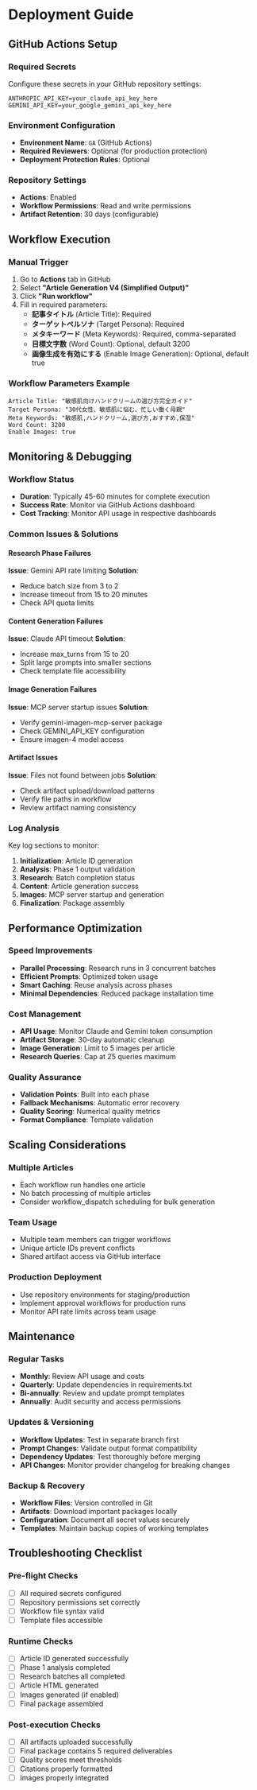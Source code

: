 # Deployment Guide

## GitHub Actions Setup

### Required Secrets
Configure these secrets in your GitHub repository settings:

```
ANTHROPIC_API_KEY=your_claude_api_key_here
GEMINI_API_KEY=your_google_gemini_api_key_here
```

### Environment Configuration
- **Environment Name**: `GA` (GitHub Actions)
- **Required Reviewers**: Optional (for production protection)
- **Deployment Protection Rules**: Optional

### Repository Settings
- **Actions**: Enabled
- **Workflow Permissions**: Read and write permissions
- **Artifact Retention**: 30 days (configurable)

## Workflow Execution

### Manual Trigger
1. Go to **Actions** tab in GitHub
2. Select **"Article Generation V4 (Simplified Output)"**
3. Click **"Run workflow"**
4. Fill in required parameters:
   - **記事タイトル** (Article Title): Required
   - **ターゲットペルソナ** (Target Persona): Required
   - **メタキーワード** (Meta Keywords): Required, comma-separated
   - **目標文字数** (Word Count): Optional, default 3200
   - **画像生成を有効にする** (Enable Image Generation): Optional, default true

### Workflow Parameters Example
```
Article Title: "敏感肌向けハンドクリームの選び方完全ガイド"
Target Persona: "30代女性、敏感肌に悩む、忙しい働く母親"
Meta Keywords: "敏感肌,ハンドクリーム,選び方,おすすめ,保湿"
Word Count: 3200
Enable Images: true
```

## Monitoring & Debugging

### Workflow Status
- **Duration**: Typically 45-60 minutes for complete execution
- **Success Rate**: Monitor via GitHub Actions dashboard
- **Cost Tracking**: Monitor API usage in respective dashboards

### Common Issues & Solutions

#### Research Phase Failures
**Issue**: Gemini API rate limiting
**Solution**: 
- Reduce batch size from 3 to 2
- Increase timeout from 15 to 20 minutes
- Check API quota limits

#### Content Generation Failures
**Issue**: Claude API timeout
**Solution**:
- Increase max_turns from 15 to 20
- Split large prompts into smaller sections
- Check template file accessibility

#### Image Generation Failures
**Issue**: MCP server startup issues
**Solution**:
- Verify gemini-imagen-mcp-server package
- Check GEMINI_API_KEY configuration
- Ensure imagen-4 model access

#### Artifact Issues
**Issue**: Files not found between jobs
**Solution**:
- Check artifact upload/download patterns
- Verify file paths in workflow
- Review artifact naming consistency

### Log Analysis
Key log sections to monitor:
1. **Initialization**: Article ID generation
2. **Analysis**: Phase 1 output validation
3. **Research**: Batch completion status
4. **Content**: Article generation success
5. **Images**: MCP server startup and generation
6. **Finalization**: Package assembly

## Performance Optimization

### Speed Improvements
- **Parallel Processing**: Research runs in 3 concurrent batches
- **Efficient Prompts**: Optimized token usage
- **Smart Caching**: Reuse analysis across phases
- **Minimal Dependencies**: Reduced package installation time

### Cost Management
- **API Usage**: Monitor Claude and Gemini token consumption
- **Artifact Storage**: 30-day automatic cleanup
- **Image Generation**: Limit to 5 images per article
- **Research Queries**: Cap at 25 queries maximum

### Quality Assurance
- **Validation Points**: Built into each phase
- **Fallback Mechanisms**: Automatic error recovery
- **Quality Scoring**: Numerical quality metrics
- **Format Compliance**: Template validation

## Scaling Considerations

### Multiple Articles
- Each workflow run handles one article
- No batch processing of multiple articles
- Consider workflow_dispatch scheduling for bulk generation

### Team Usage
- Multiple team members can trigger workflows
- Unique article IDs prevent conflicts
- Shared artifact access via GitHub interface

### Production Deployment
- Use repository environments for staging/production
- Implement approval workflows for production runs
- Monitor API rate limits across team usage

## Maintenance

### Regular Tasks
- **Monthly**: Review API usage and costs
- **Quarterly**: Update dependencies in requirements.txt
- **Bi-annually**: Review and update prompt templates
- **Annually**: Audit security and access permissions

### Updates & Versioning
- **Workflow Updates**: Test in separate branch first
- **Prompt Changes**: Validate output format compatibility
- **Dependency Updates**: Test thoroughly before merging
- **API Changes**: Monitor provider changelog for breaking changes

### Backup & Recovery
- **Workflow Files**: Version controlled in Git
- **Artifacts**: Download important packages locally
- **Configuration**: Document all secret values securely
- **Templates**: Maintain backup copies of working templates

## Troubleshooting Checklist

### Pre-flight Checks
- [ ] All required secrets configured
- [ ] Repository permissions set correctly
- [ ] Workflow file syntax valid
- [ ] Template files accessible

### Runtime Checks
- [ ] Article ID generated successfully
- [ ] Phase 1 analysis completed
- [ ] Research batches all completed
- [ ] Article HTML generated
- [ ] Images generated (if enabled)
- [ ] Final package assembled

### Post-execution Checks
- [ ] All artifacts uploaded successfully
- [ ] Final package contains 5 required deliverables
- [ ] Quality scores meet thresholds
- [ ] Citations properly formatted
- [ ] Images properly integrated